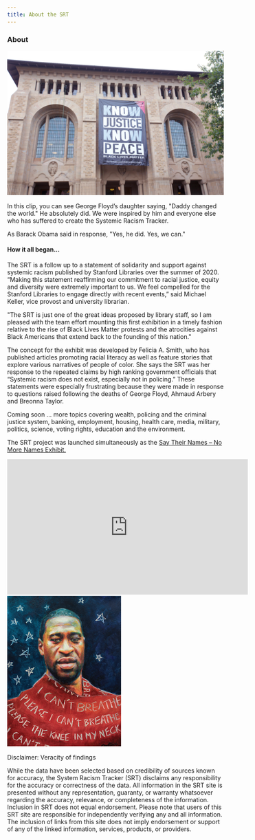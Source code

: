 ```yaml
---
title: About the SRT
---
```

<div class="container">
    <div class="row">
        <div class="col-6">
            <h3>About</h3>
            <img src="images/green_kjkp.png" alt="Know Justice, No Peace banner" class="img-fluid py-3">
            <p>In this clip, you can see George Floyd’s daughter saying, "Daddy changed the world." He absolutely did. We were inspired by him and everyone else who has suffered to create the Systemic Racism Tracker.</p>
            <p>As Barack Obama said in response, "Yes, he did. Yes, we can."</p>
        </div>
        <div class="col-6">
            <h4>How it all began...</h4>
            <p>The SRT is a follow up to a statement of solidarity and support against systemic racism published by Stanford Libraries over the summer of 2020. “Making this statement reaffirming our commitment to racial justice, equity and diversity were extremely important to us. We feel compelled for the Stanford Libraries to engage directly with recent events,” said Michael Keller, vice provost and university librarian.</p>
            <p>"The SRT is just one of the great ideas proposed by library staff, so I am pleased with the team effort mounting this first exhibition in a timely fashion relative to the rise of Black Lives Matter protests and the atrocities against Black Americans that extend back to the founding of this nation."</p>
            <p>The concept for the exhibit was developed by Felicia A. Smith, who has published articles promoting racial literacy as well as feature stories that explore various narratives of people of color. She says the SRT was her response to the repeated claims by high ranking government officials that “Systemic racism does not exist, especially not in policing.” These statements were especially frustrating because they were made in response to questions raised following the deaths of George Floyd, Ahmaud Arbery and Breonna Taylor.</p>
            <p>Coming soon ... more topics covering wealth, policing and the criminal justice system, banking, employment, housing, health care, media, military, politics, science, voting rights, education and the environment.</p>
            <p>The SRT project was launched simultaneously as the <a href="https://exhibits.stanford.edu/saytheirnames">Say Their Names – No More Names Exhibit.</a></p>
        </div>
    </div>
    <div class="row">
        <div class="col-6">
            <iframe width="560" height="315" src="https://www.youtube.com/embed/cjGTqHFVp3I" title="YouTube video player" frameborder="0" allow="accelerometer; autoplay; clipboard-write; encrypted-media; gyroscope; picture-in-picture" allowfullscreen></iframe>
        </div>
        <div class="col-6">
            <img src="images/georgefloyd.png" alt="George Floyd" class="pb-4 img-fluid">
        </div>
    </div>
    <div class="rows">
        <div class="col-12">
            <p class="strong">Disclaimer: Veracity of findings</p>
            <p class="small">While the data have been selected based on credibility of sources known for accuracy, the System Racism Tracker (SRT) disclaims any responsibility for the accuracy or correctness of the data.  All information in the SRT site is presented without any representation, guaranty, or warranty whatsoever regarding the accuracy, relevance, or completeness of the information.  Inclusion in SRT does not equal endorsement. Please note that users of this SRT site are responsible for independently verifying any and all information. The inclusion of links from this site does not imply endorsement or support of any of the linked information, services, products, or providers.</p>
        </div>
    </div>
</div>
